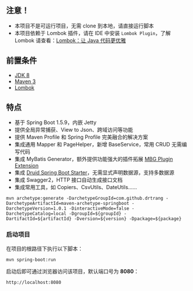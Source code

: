 

## 注意！
* 本项目不是可运行项目，无需 clone 到本地，请直接运行脚本
* 本项目依赖于 Lombok 插件，请在 IDE 中安装 `Lombok Plugin`，了解 Lombok 请查看：[Lombok：让 Java 代码更优雅](https://mp.weixin.qq.com/s?__biz=MzI0OTIzOTMzMA==&mid=2247483851&idx=1&sn=007ceceaa3a3e6fecbeb23873a230e19&chksm=e995c386dee24a90c9493949bd1cb159114f5d457d4354a93050c3a218c5d111a193406dff74&mpshare=1&scene=1&srcid=0606I1Vkahdws6aFa04Ytvpv#rd)


## 前置条件
* [JDK 8](http://www.oracle.com/technetwork/java/javase/downloads/jdk8-downloads-2133151.html)
* [Maven 3](http://maven.apache.org/download.cgi)
* [Lombok](https://mp.weixin.qq.com/s?__biz=MzI0OTIzOTMzMA==&mid=2247483851&idx=1&sn=007ceceaa3a3e6fecbeb23873a230e19&chksm=e995c386dee24a90c9493949bd1cb159114f5d457d4354a93050c3a218c5d111a193406dff74&mpshare=1&scene=1&srcid=0606I1Vkahdws6aFa04Ytvpv#rd)


## 特点
* 基于 Spring Boot 1.5.9，内嵌 Jetty
* 提供全局异常捕获、View to Json、跨域访问等功能
* 提供 Maven Profile 和 Spring Profile 完美融合的解决方案
* 集成通用 Mapper 和 PageHelper，新增 BaseService，常用 CRUD 无需编写代码
* 集成 MyBatis Generator，额外提供功能强大的插件拓展 [MBG Plugin Extension](https://github.com/drtrang/mybatis-generator-extension)
* 集成 [Druid Spring Boot Starter](https://github.com/drtrang/druid-spring-boot)，无需显式声明数据源，支持多数据源
* 集成 Swagger2，HTTP 接口自动生成接口文档
* 集成常用工具，如 Copiers、CsvUtils、DateUtils……


```
mvn archetype:generate -DarchetypeGroupId=com.github.drtrang -DarchetypeArtifactId=maven-archetype-springboot -DarchetypeVersion=1.0.1 -DinteractiveMode=false -DarchetypeCatalog=local -DgroupId=${groupId} -DartifactId=${artifactId} -Dversion=${version} -Dpackage=${package}
```

### 启动项目
在项目的根路径下执行以下脚本：
```
mvn spring-boot:run
```

启动后即可通过浏览器访问该项目，默认端口号为 **8080**：
```html
http://localhost:8080

